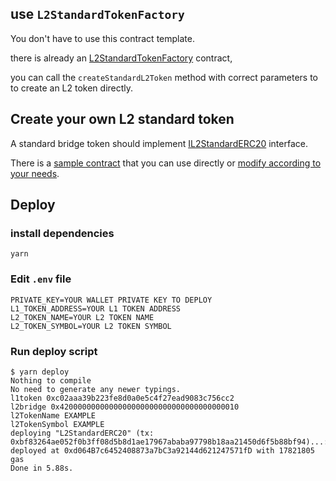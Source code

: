 ## use `L2StandardTokenFactory`

You don't have to use this contract template.

there is already an [L2StandardTokenFactory](https://andromeda-explorer.metis.io/address/0x4200000000000000000000000000000000000012/write-contract#address-tabs) contract, 

you can call the `createStandardL2Token` method with correct parameters to to create an L2 token directly.

## Create your own L2 standard token

A standard bridge token should implement [IL2StandardERC20](./contracts/interfaces/IL2StandardERC20.sol) interface.

There is a [sample contract](./contracts/L2StardardERC20.sol) that you can use directly or [modify according to your needs](./contracts//L2CustomERC20.sol).

## Deploy

### install dependencies

```
yarn
```

### Edit `.env` file

```
PRIVATE_KEY=YOUR WALLET PRIVATE KEY TO DEPLOY
L1_TOKEN_ADDRESS=YOUR L1 TOKEN ADDRESS
L2_TOKEN_NAME=YOUR L2 TOKEN NAME
L2_TOKEN_SYMBOL=YOUR L2 TOKEN SYMBOL
```

### Run deploy script

```console
$ yarn deploy
Nothing to compile
No need to generate any newer typings.
l1token 0xc02aaa39b223fe8d0a0e5c4f27ead9083c756cc2
l2bridge 0x4200000000000000000000000000000000000010
l2TokenName EXAMPLE
l2TokenSymbol EXAMPLE
deploying "L2StandardERC20" (tx: 0xbf83264ae052f0b3ff08d5b8d1ae17967ababa97798b18aa21450d6f5b88bf94)...: deployed at 0xd064B7c6452408873a7bC3a92144d621247571fD with 17821805 gas
Done in 5.88s.
```
